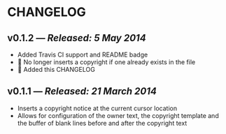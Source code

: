 # CHANGELOG

## **v0.1.2** &mdash; *Released: 5 May 2014*

* Added Travis CI support and README badge
* :hammer: No longer inserts a copyright if one already exists in the file
* :memo: Added this CHANGELOG

## **v0.1.1** &mdash; *Released: 21 March 2014*

* Inserts a copyright notice at the current cursor location
* Allows for configuration of the owner text, the copyright template and the buffer of blank lines before and after the copyright text
